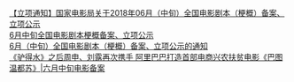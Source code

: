   
[【立项通知】国家电影局关于2018年06月（中旬）全国电影剧本（梗概）备案、立项公示](http://www.dianyue.me/archives/006/ptrg8o5qbxbge92b/)  
[6月中旬全国电影剧本梗概备案、立项公示](http://www.dianyue.me/archives/084/r6ya8m5mbsuydbj3/)  
[6月（中旬）全国电影剧本（梗概）备案、立项公示的通知](http://www.dianyue.me/archives/223/bsg6nf49rvhn5oek/)  
[《驴得水》之后周申、刘露再次携手 阿里巴巴打造首部电商兴农扶贫电影《巴图温都苏》|六月中旬电影备案](http://www.dianyue.me/archives/172/bui77jyvftf30hzw/)